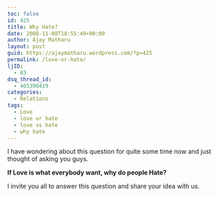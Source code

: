 ```yaml
---
toc: false
id: 425
title: Why Hate?
date: 2008-11-08T18:55:49+00:00
author: Ajay Matharu
layout: post
guid: https://ajaymatharu.wordpress.com/?p=425
permalink: /love-or-hate/
ljID:
  - 83
dsq_thread_id:
  - 465390419
categories:
  - Relations
tags:
  - Love
  - love or hate
  - love vs hate
  - why hate
---
```

I have wondering about this question for quite some time now and just thought of asking you guys.

**If Love is what everybody want, why do people Hate?**

I invite you all to answer this question and share your idea with us.
